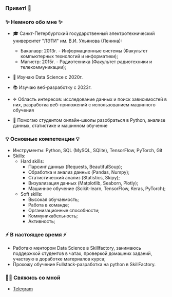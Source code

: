 ### Привет! 👋

### ✨ Немного обо мне ✨ 
* 🎓 Санкт-Петербургский государственный электротехнический университет "ЛЭТИ" им. В.И. Ульянова (Ленина):
  - Бакалавр: 2013г. - Информационные системы (Факультет компьютерных технологий и информатики);
  - Магистр: 2015г. - Радиотехника (Факультет радиотехники и телекоммуникации);

* 🤖 Изучаю Data Science с 2020г.
* 📚 Изучаю веб-разработку с 2023г.
* ✈ Область интересов: исследование данных и поиск зависимостей в них, разработка веб-приложений с использованием машинного обучения
* 📃 Помогаю студентом онлайн-школы разобраться в Python, анализе данных, статистике и машинном обучение

### 💡 Основные компетенции 💡
- Инструменты: Python, SQL (MySQL, SQlite), TensorFlow, PyTorch, Git
- Skills: 
  - Hard skills:
    * Парсинг данных (Requests, BeautifulSoup);
    * Обработка и анализ данных (Pandas, Numpy);
    * Статистический анализ (Statistics, Skipy);
    * Визуализация данных (Matplotlib, Seaborn, Plotly);
    * Машинное обучение (Scikit-learn, TensorFlow, Keras, PyTorch);
  - Soft skills:
    * Высокая обучаемость;
    * Работа в команде;
    * Организационные способности;
    * Коммуникабельность;
    * Активность;

### ⚡️ В настоящее время ⚡️
- Работаю ментором Data Science в Skillfactory, занимаюсь поддержкой студентов в чатах, проверкой домашних заданий, участвую в доработке материалов курса;
- Прохожу обучение Fullstack-разработка на python в SkillFactory.

### 🙌🏻 Свяжись со мной
- [Telegram](https://t.me/olpachino)
